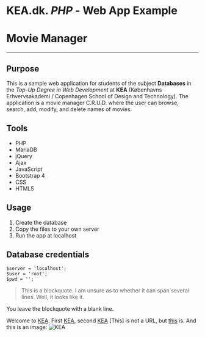 # KEA.dk. *PHP* - Web App Example
# Movie Manager
---
## Purpose
This is a sample web application for students of the subject **Databases** in the *Top-Up Degree in Web Development* at **KEA** (Københavns Erhvervsakademi / Copenhagen School of Design and Technology). The application is a movie manager C.R.U.D. where the user can browse, search, add, modify, and delete names of movies.

## Tools
- PHP
- MariaDB
- jQuery
- Ajax
- JavaScript
- Bootstrap 4
- CSS
- HTML5        

## Usage
1. Create the database
2. Copy the files to your own server
3. Run the app at localhost

## Database credentials
```
$server = 'localhost';
$user = 'root';
$pwd = '';
```

> This is a blockquote.
I am unsure as to whether it can span several lines.
Well, it looks like it.

You leave the blockquote with a blank line.

Welcome to [KEA](https://www.kea.dk).
First [KEA](https://www.kea.dk), second [KEA](KEA.DK)
[This] is not a URL, but [this](https://en.wikipedia.org) is.
And this is an image: ![KEA](https://kea.dk/slir/w640-c100x60/images/efteruddannelser/webinarer-paa-kea-teaser.jpg.webp)